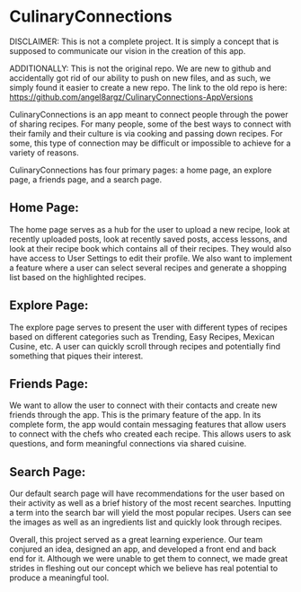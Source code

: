 # CulinaryConnections

DISCLAIMER: This is not a complete project. It is simply a concept that is supposed to communicate our vision in the creation of this app.

ADDITIONALLY: This is not the original repo. We are new to github and accidentally got rid of our ability to push on new files, and as such, we simply found it easier to create a new repo. The link to the old repo is here: https://github.com/angel8argz/CulinaryConnections-AppVersions

CulinaryConnections is an app meant to connect people through the power of sharing recipes. For many people, some of the best ways to connect with their family and their culture is via cooking and passing down recipes. For some, this type of connection may be difficult or impossible to achieve for a variety of reasons. 

CulinaryConnections has four primary pages: a home page, an explore page, a friends page, and a search page.

Home Page:
----------------
The home page serves as a hub for the user to upload a new recipe, look at recently uploaded posts, look at recently saved posts, access lessons, and look at their recipe book which contains all of their recipes. They would also have access to User Settings to edit their profile. We also want to implement a feature where a user can select several recipes and generate a shopping list based on the highlighted recipes.

Explore Page:
----------------
The explore page serves to present the user with different types of recipes based on different categories such as Trending, Easy Recipes, Mexican Cusine, etc. A user can quickly scroll through recipes and potentially find something that piques their interest.

Friends Page:
----------------
We want to allow the user to connect with their contacts and create new friends through the app. This is the primary feature of the app. In its complete form, the app would contain messaging features that allow users to connect with the chefs who created each recipe. This allows users to ask questions, and form meaningful connections via shared cuisine.

Search Page:
----------------
Our default search page will have recommendations for the user based on their activity as well as a brief history of the most recent searches. Inputting a term into the search bar will yield the most popular recipes. Users can see the images as well as an ingredients list and quickly look through recipes.

Overall, this project served as a great learning experience. Our team conjured an idea, designed an app, and developed a front end and back end for it. Although we were unable to get them to connect, we made great strides in fleshing out our concept which we believe has real potential to produce a meaningful tool.
